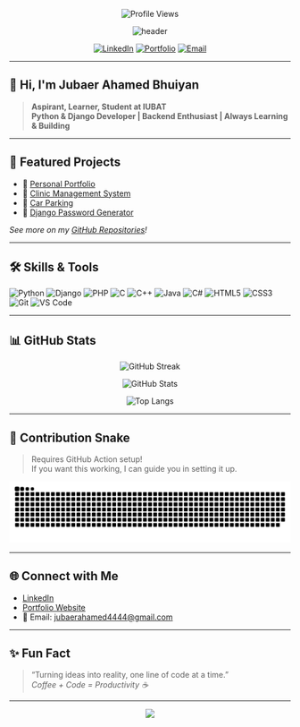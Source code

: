 <p align="center">
  <img src="https://komarev.com/ghpvc/?username=jubaer-bhuiyan&label=Profile%20views&color=0e75b6&style=flat" alt="Profile Views" />
</p>

<!-- Profile Banner -->
<p align="center">
  <img src="https://capsule-render.vercel.app/api?type=waving&color=0:4F8A8B,100:8FD6E1&height=200&section=header&text=Hi!%20I'm%20Jubaer%20Ahamed%20Bhuiyan&fontSize=40&animation=fadeIn&fontAlignY=40" alt="header"/>
</p>

<p align="center">
  <a href="https://www.linkedin.com/in/jubaer-ahamed-bhuiyan/"><img src="https://img.shields.io/badge/LinkedIn-blue?logo=linkedin&logoColor=white" alt="LinkedIn"></a>
  <a href="https://baerbhuiyan2001.pythonanywhere.com"><img src="https://img.shields.io/badge/Portfolio-4F8A8B?logo=githubpages&logoColor=white" alt="Portfolio"></a>
  <a href="mailto:jubaerahamed4444@gmail.com"><img src="https://img.shields.io/badge/Email-EA4335?logo=gmail&logoColor=white" alt="Email"></a>
</p>

---

## 👋 Hi, I'm Jubaer Ahamed Bhuiyan

> **Aspirant, Learner, Student at IUBAT**  
> **Python & Django Developer | Backend Enthusiast | Always Learning & Building**

---

## 🚩 Featured Projects

- 🔗 [Personal Portfolio](https://github.com/jubaer-bhuiyan/personal-portfolio)
- 🔗 [Clinic Management System](https://github.com/jubaer-bhuiyan/clinic-management-system)
- 🔗 [Car Parking](https://github.com/jubaer-bhuiyan/car-parking)
- 🔗 [Django Password Generator](https://github.com/jubaer-bhuiyan/django-password-generator)

*See more on my [GitHub Repositories](https://github.com/jubaer-bhuiyan?tab=repositories)!*

---

## 🛠️ Skills & Tools

![Python](https://img.shields.io/badge/Python-3776AB?style=for-the-badge&logo=python&logoColor=white)
![Django](https://img.shields.io/badge/Django-092E20?style=for-the-badge&logo=django&logoColor=white)
![PHP](https://img.shields.io/badge/PHP-777BB4?style=for-the-badge&logo=php&logoColor=white)
![C](https://img.shields.io/badge/C-00599C?style=for-the-badge&logo=c&logoColor=white)
![C++](https://img.shields.io/badge/C++-00599C?style=for-the-badge&logo=c%2B%2B&logoColor=white)
![Java](https://img.shields.io/badge/Java-007396?style=for-the-badge&logo=java&logoColor=white)
![C#](https://img.shields.io/badge/C%23-239120?style=for-the-badge&logo=c-sharp&logoColor=white)
![HTML5](https://img.shields.io/badge/HTML5-E34F26?style=for-the-badge&logo=html5&logoColor=white)
![CSS3](https://img.shields.io/badge/CSS3-1572B6?style=for-the-badge&logo=css3&logoColor=white)
![Git](https://img.shields.io/badge/Git-F05032?style=for-the-badge&logo=git&logoColor=white)
![VS Code](https://img.shields.io/badge/VS%20Code-007ACC?style=for-the-badge&logo=visual-studio-code&logoColor=white)

---

## 📊 GitHub Stats

<p align="center">
  <img src="https://github-readme-streak-stats.herokuapp.com/?user=jubaer-bhuiyan&theme=sea" alt="GitHub Streak"/>
</p>
<p align="center">
  <img src="https://github-readme-stats.vercel.app/api?username=jubaer-bhuiyan&show_icons=true&theme=sea&hide_title=true" alt="GitHub Stats"/>
</p>
<p align="center">
  <img src="https://github-readme-stats.vercel.app/api/top-langs/?username=jubaer-bhuiyan&layout=compact&theme=sea" alt="Top Langs"/>
</p>

---

## 🐍 Contribution Snake

> Requires GitHub Action setup!  
> If you want this working, I can guide you in setting it up.

<p align="center">
  <img src="https://raw.githubusercontent.com/Platane/snk/output/github-contribution-grid-snake.svg" alt="snake animation" style="max-width: 100%;">
</p>

---

## 🌐 Connect with Me

- [LinkedIn](https://www.linkedin.com/in/jubaer-ahamed-bhuiyan/)
- [Portfolio Website](https://baerbhuiyan2001.pythonanywhere.com)
- 📧 Email: jubaerahamed4444@gmail.com

---

## ✨ Fun Fact

> “Turning ideas into reality, one line of code at a time.”  
> _Coffee + Code = Productivity ☕_

---

<p align="center">
  <img src="https://capsule-render.vercel.app/api?type=waving&color=0:4F8A8B,100:8FD6E1&height=120&section=footer"/>
</p>
